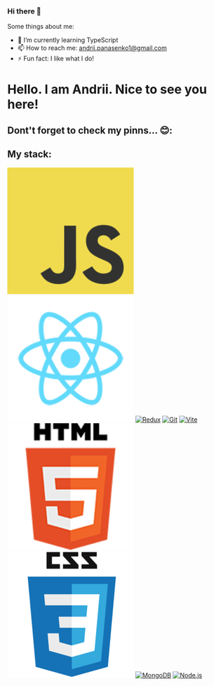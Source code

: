 ### Hi there 👋


Some things about me:
- 🌱 I’m currently learning TypeScript
- 📫 How to reach me: <a mailto="andrii.panasenko1@gmail.com">andrii.panasenko1@gmail.com</a>
- ⚡ Fun fact: I like what I do!

# Hello. I am Andrii. Nice to see you here!

## Dont't forget to check my pinns... 😊:

## My stack:

[![JS](https://raw.githubusercontent.com/github/explore/80688e429a7d4ef2fca1e82350fe8e3517d3494d/topics/javascript/javascript.png)](https://developer.mozilla.org/en-US/docs/Web/JavaScript)
[![React](https://raw.githubusercontent.com/github/explore/80688e429a7d4ef2fca1e82350fe8e3517d3494d/topics/react/react.png)](https://react.dev/)
[![Redux](https://redux.js.org/img/redux.svg)](https://redux.js.org/)
[![Git](https://raw.githubusercontent.com/danielcranney/readme-generator/main/public/icons/skills/git-colored.svg)](https://git-scm.com/)
[![Vite](https://vitejs.dev/logo-with-shadow.png)](https://vitejs.dev/)
[![HTML5](https://raw.githubusercontent.com/github/explore/80688e429a7d4ef2fca1e82350fe8e3517d3494d/topics/html/html.png)](https://developer.mozilla.org/en-US/docs/Glossary/HTML5)
[![CSS3](https://raw.githubusercontent.com/github/explore/80688e429a7d4ef2fca1e82350fe8e3517d3494d/topics/css/css.png)](https://www.w3.org/TR/CSS/#css)
[![MongoDB](https://webimages.mongodb.com/_com_assets/cms/kuyjf3vea2hg34taa-horizontal_default_slate_blue.svg?auto=format%252Ccompress)](https://www.mongodb.com/)
[![Node.js](https://raw.githubusercontent.com/danielcranney/readme-generator/main/public/icons/skills/nodejs-colored.svg)](https://nodejs.org/en/)

